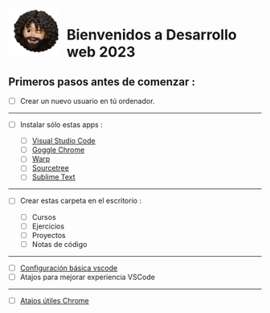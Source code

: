 <img src="/img/emoji1.png" alt="alfonso martin emoji" style="width:100px; float:left; margin-right: 1rem;" />

# Bienvenidos a Desarrollo web 2023

## Primeros pasos antes de comenzar :

- [ ] Crear un nuevo usuario en tú ordenador.

---

- [ ] Instalar sólo estas apps :

  - [ ] [Visual Studio Code](https://code.visualstudio.com/)
  - [ ] [Goggle Chrome](https://www.google.com/chrome/index.html)
  - [ ] [Warp](https://www.warp.dev/)
  - [ ] [Sourcetree](https://www.sourcetreeapp.com/)
  - [ ] [Sublime Text](https://www.sublimetext.com/)

---

- [ ] Crear estas carpeta en el escritorio :

  - [ ] Cursos
  - [ ] Ejercicios
  - [ ] Proyectos
  - [ ] Notas de código

---

- [ ] [Configuración básica vscode](/vscodeconfig.md)
- [ ] Atajos para mejorar experiencia VSCode

---

- [ ] [Atajos útiles Chrome](/atajosChrome.md)
